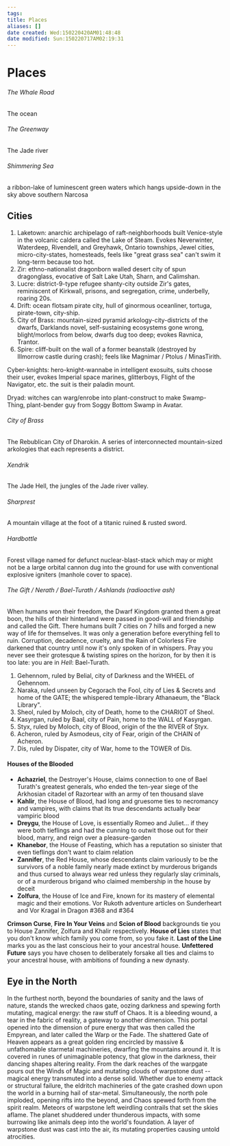```yaml
---
tags: 
title: Places
aliases: []
date created: Wed:150220420AM01:48:48
date modified: Sun:150220717AM02:19:31
---
```

# Places

###### The Whale Road
The ocean

###### The Greenway
The Jade river

###### Shimmering Sea
a ribbon-lake of luminescent green waters which hangs upside-down in the sky above southern Narcosa

## Cities
1. Laketown: anarchic archipelago of raft-neighborhoods built Venice-style in the volcanic caldera called the Lake of Steam. Evokes Neverwinter, Waterdeep, Rivendell, and Greyhawk, Ontario townships, Jewel cities, micro-city-states, homesteads, feels like "great grass sea" can't swim it long-term because too hot.
2. Zir: ethno-nationalist dragonborn walled desert city of spun dragonglass, evocative of Salt Lake Utah, Sharn, and Calimshan.
3. Lucre: district-9-type refugee shanty-city outside Zir's gates, reminiscent of Kirkwall, prisons, and segregation, crime, underbelly, roaring 20s.
4. Drift: ocean flotsam pirate city, hull of ginormous oceanliner, tortuga, pirate-town, city-ship.
5. City of Brass: mountain-sized pyramid arkology-city-districts of the dwarfs, Darklands novel, self-sustaining ecosystems gone wrong, blight/morlocs from below, dwarfs dug too deep; evokes Ravnica, Trantor.
6. Spire: cliff-built on the wall of a former beanstalk (destroyed by Illmorrow castle during crash); feels like Magnimar / Ptolus / MinasTirith.



Cyber-knights: hero-knight-wannabe in intelligent exosuits, suits choose their user, evokes Imperial space marines, glitterboys, Flight of the Navigator, etc. the suit is their paladin mount.

Dryad: witches can warg/enrobe into plant-construct to make Swamp-Thing, plant-bender guy from Soggy Bottom Swamp in Avatar.




###### City of Brass
The Rebublican City of Dharokin. A series of interconnected mountain-sized arkologies that each represents a district.

###### Xendrik
The Jade Hell, the jungles of the Jade river valley.

###### Sharprest
A mountain village at the foot of a titanic ruined & rusted sword.

###### Hardbottle
Forest village named for defunct nuclear-blast-stack which may or might not be a large orbital cannon dug into the ground for use with conventional explosive igniters (manhole cover to space).

###### The Gift / Nerath / Bael-Turath / Ashlands (radioactive ash)
When humans won their freedom, the Dwarf Kingdom granted them a great boon, the hills of their hinterland were passed in good-will and friendship and called the Gift. There humans built 7 cities on 7 hills and forged a new way of life for themselves. It was only a generation before everything fell to ruin. Corruption, decadence, cruelty, and the Rain of Colorless Fire darkened that country until now it's only spoken of in whispers. Pray you never see their grotesque & twisting spires on the horizon, for by then it is too late: you are in _Hell_: Bael-Turath.
1. Gehennom, ruled by Belial, city of Darkness and the WHEEL of Gehennom.
2. Naraka, ruled unseen by Cegorach the Fool, city of Lies & Secrets and home of the GATE; the whispered temple-library Athanaeum, the "Black Library".
3. Sheol, ruled by Moloch, city of Death, home to the CHARIOT of Sheol.
4. Kasyrgan, ruled by Baal, city of Pain, home to the WALL of Kasyrgan.
5. Styx, ruled by Moloch, city of Blood, origin of the the RIVER of Styx.
6. Acheron, ruled by Asmodeus, city of Fear, origin of the CHAIN of Acheron.
7. Dis, ruled by Dispater, city of War, home to the TOWER of Dis.


#### Houses of the Blooded
- **Achazriel**, the Destroyer's House, claims connection to one of Bael Turath's greatest generals, who ended the ten-year siege of the Arkhosian citadel of Razortear with an army of ten thousand slave
- **Kahlir**, the House of Blood, had long and gruesome ties to necromancy and vampires, with claims that its true descendants actually bear vampiric blood
- **Dreygu**, the House of Love, is essentially Romeo and Juliet... if they were both tieflings and had the cunning to outwit those out for their blood, marry, and reign over a pleasure-garden
- **Khanebor**, the House of Feasting, which has a reputation so sinister that even tieflings don't want to claim relation
- **Zannifer**, the Red House, whose descendants claim variously to be the survivors of a noble family nearly made extinct by murderous brigands and thus cursed to always wear red unless they regularly slay criminals, or of a murderous brigand who claimed membership in the house by deceit
- **Zolfura**, the House of Ice and Fire, known for its mastery of elemental magic and their emotions.
Vor Rukoth adventure
articles on Sunderheart and Vor Kragal in Dragon #368 and #364

**Crimson Curse**, **Fire In Your Veins** and **Scion of Blood** backgrounds tie you to House Zannifer, Zolfura and Khalir respectively. 
**House of Lies** states that you don't know which family you come from, so you fake it. 
**Last of the Line** marks you as the last conscious heir to your ancestral house. 
**Unfettered Future** says you have chosen to deliberately forsake all ties and claims to your ancestral house, with ambitions of founding a new dynasty.










## Eye in the North
In the furthest north, beyond the boundaries of sanity and the laws of nature, stands the wrecked chaos gate, oozing darkness and spewing forth mutating, magical energy: the raw stuff of Chaos. It is a bleeding wound, a tear in the fabric of reality, a gateway to another dimension.
This portal opened into the dimension of pure energy that was then called the Empyrean, and later called the Warp or the Fade.
The shattered Gate of Heaven appears as a great golden ring encircled by massive & unfathomable starmetal machineries, dwarfing the mountains around it. It is covered in runes of unimaginable potency, that glow in the darkness, their dancing shapes altering reality. From the dark reaches of the warpgate pours out the Winds of Magic and mutating clouds of warpstone dust -- magical energy transmuted into a dense solid.
Whether due to enemy attack or structural failure, the eldritch machineries of the gate crashed down upon the world in a burning hail of star-metal. Simultaneously, the north pole imploded, opening rifts into the beyond, and Chaos spewed forth from the spirit realm.
Meteors of warpstone left weirdling contrails that set the skies aflame. The planet shuddered under thunderous impacts, with some burrowing like animals deep into the world's foundation. A layer of warpstone dust was cast into the air, its mutating properties causing untold atrocities.
